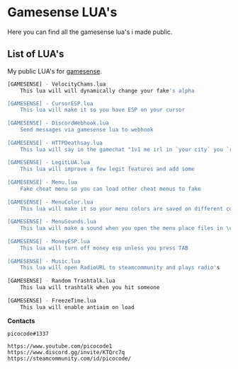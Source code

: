 # Gamesense LUA's

Here you can find all the gamesense lua's i made public.

## List of LUA's

My public LUA's for [gamesense](https://gamesense.pub/forums/).

```bash
[GAMESENSE] - VelocityChams.lua
	This lua will will dynamically change your fake's alpha 

[GAMESENSE] - CursorESP.lua
	This lua will make it so you have ESP on your cursor
	
[GAMESENSE] - DiscordWebhook.lua
	Send messages via gamesense lua to webhook
	
[GAMESENSE] - HTTPDeathsay.lua
	This lua will say in the gamechat "1v1 me irl in `your city` you `random curseword`"
	
[GAMESENSE] - LegitLUA.lua
	This lua will improve a few legit features and add some
	
[GAMESENSE] - Menu.lua
	Fake cheat menu so you can load other cheat menus to fake
	
[GAMESENSE] - MenuColor.lua
	This lua will make it so your menu colors are saved on different configs.
	
[GAMESENSE] - MenuSounds.lua
	This lua will make a sound when you open the menu place files in \csgo\sound
	
[GAMESENSE] - MoneyESP.lua
	This lua will turn off money esp unless you press TAB
	
[GAMESENSE] - Music.lua
	This lua will open RadioURL to steamcommunity and plays radio's
	
[GAMESENSE] - Random Trashtalk.lua
	This lua will trashtalk when you hit someone
	
[GAMESENSE] - FreezeTime.lua
	This lua will enable antiaim on load
```


**Contacts**

	picocode#1337
	
	https://www.youtube.com/picocode1
	https://www.discord.gg/invite/KTQrc7q
	https://steamcommunity.com/id/picocode/
